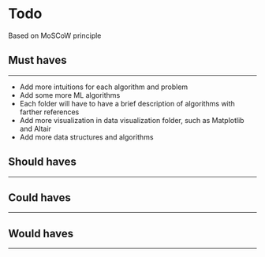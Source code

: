 # Todo

Based on MoSCoW principle

## Must haves

---

* Add more intuitions for each algorithm and problem
* Add some more ML algorithms
* Each folder will have to have a brief description of algorithms with farther references
* Add more visualization in data visualization folder, such as Matplotlib and Altair
* Add more data structures and algorithms


## Should haves

---

## Could haves

---

## Would haves

---
